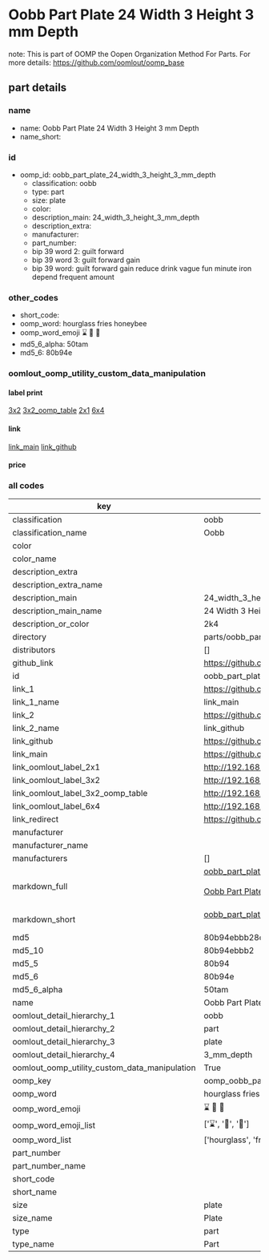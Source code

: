 # Oobb Part Plate 24 Width 3 Height 3 mm Depth  

note: This is part of OOMP the Oopen Organization Method For Parts. For more details: https://github.com/oomlout/oomp_base

##  part details
  







### name
* name: Oobb Part Plate 24 Width 3 Height 3 mm Depth
* name_short: 
### id
* oomp_id: oobb_part_plate_24_width_3_height_3_mm_depth
  * classification: oobb
  * type: part
  * size: plate
  * color: 
  * description_main: 24_width_3_height_3_mm_depth
  * description_extra: 
  * manufacturer: 
  * part_number: 
  * bip 39 word 2: guilt forward
  * bip 39 word 3: guilt forward gain
  * bip 39 word: guilt forward gain reduce drink vague fun minute iron depend frequent amount

### other_codes
* short_code: 
* oomp_word: hourglass fries honeybee
* oomp_word_emoji :hourglass: :fries: :honeybee:
* md5_6_alpha: 50tam
* md5_6: 80b94e






### oomlout_oomp_utility_custom_data_manipulation
#### label print
[3x2](http://192.168.1.245:1112/?label=oomp%2050tam)
[3x2_oomp_table](http://192.168.1.108:1112/?label=oomp%2050tam)
[2x1](http://192.168.1.242:1112/?label=oomp%2050tam)
[6x4](http://192.168.1.55:1112/?label=oomp%2050tam)    

#### link

[link_main](https://github.com/oomlout/oomlout_oomp_version_1_messy/tree/main/parts/oobb_part_plate_24_width_3_height_3_mm_depth) [link_github](https://github.com/oomlout/oomlout_oomp_version_1_messy/tree/main/parts/oobb_part_plate_24_width_3_height_3_mm_depth)                             

#### price







### all codes 
| key | value |  
| --- | --- |  
| classification | oobb |  
| classification_name | Oobb |  
| color |  |  
| color_name |  |  
| description_extra |  |  
| description_extra_name |  |  
| description_main | 24_width_3_height_3_mm_depth |  
| description_main_name | 24 Width 3 Height 3 mm Depth |  
| description_or_color | 2k4 |  
| directory | parts/oobb_part_plate_24_width_3_height_3_mm_depth |  
| distributors | [] |  
| github_link | https://github.com/oomlout/oomlout_oomp_part_src/tree/main/parts/oobb_part_plate_24_width_3_height_3_mm_depth |  
| id | oobb_part_plate_24_width_3_height_3_mm_depth |  
| link_1 | https://github.com/oomlout/oomlout_oomp_version_1_messy/tree/main/parts/oobb_part_plate_24_width_3_height_3_mm_depth |  
| link_1_name | link_main |  
| link_2 | https://github.com/oomlout/oomlout_oomp_version_1_messy/tree/main/parts/oobb_part_plate_24_width_3_height_3_mm_depth |  
| link_2_name | link_github |  
| link_github | https://github.com/oomlout/oomlout_oomp_version_1_messy/tree/main/parts/oobb_part_plate_24_width_3_height_3_mm_depth |  
| link_main | https://github.com/oomlout/oomlout_oomp_version_1_messy/tree/main/parts/oobb_part_plate_24_width_3_height_3_mm_depth |  
| link_oomlout_label_2x1 | http://192.168.1.242:1112/?label=oomp%2050tam |  
| link_oomlout_label_3x2 | http://192.168.1.245:1112/?label=oomp%2050tam |  
| link_oomlout_label_3x2_oomp_table | http://192.168.1.108:1112/?label=oomp%2050tam |  
| link_oomlout_label_6x4 | http://192.168.1.55:1112/?label=oomp%2050tam |  
| link_redirect | https://github.com/oomlout/oomlout_oomp_version_1_messy/tree/main/parts/oobb_part_plate_24_width_3_height_3_mm_depth |  
| manufacturer |  |  
| manufacturer_name |  |  
| manufacturers | [] |  
| markdown_full | [oobb_part_plate_24_width_3_height_3_mm_depth](none)<br>[](none)<br>[Oobb Part Plate 24 Width 3 Height 3 Mm Depth](none)<br><br> |  
| markdown_short | [oobb_part_plate_24_width_3_height_3_mm_depth](none)<br><br> |  
| md5 | 80b94ebbb28d4bc3c2a18b40bd96f33d |  
| md5_10 | 80b94ebbb2 |  
| md5_5 | 80b94 |  
| md5_6 | 80b94e |  
| md5_6_alpha | 50tam |  
| name | Oobb Part Plate 24 Width 3 Height 3 mm Depth |  
| oomlout_detail_hierarchy_1 | oobb |  
| oomlout_detail_hierarchy_2 | part |  
| oomlout_detail_hierarchy_3 | plate |  
| oomlout_detail_hierarchy_4 | 3_mm_depth |  
| oomlout_oomp_utility_custom_data_manipulation | True |  
| oomp_key | oomp_oobb_part_plate_24_width_3_height_3_mm_depth |  
| oomp_word | hourglass fries honeybee |  
| oomp_word_emoji | :hourglass: :fries: :honeybee: |  
| oomp_word_emoji_list | [':hourglass:', ':fries:', ':honeybee:'] |  
| oomp_word_list | ['hourglass', 'fries', 'honeybee'] |  
| part_number |  |  
| part_number_name |  |  
| short_code |  |  
| short_name |  |  
| size | plate |  
| size_name | Plate |  
| type | part |  
| type_name | Part |  
